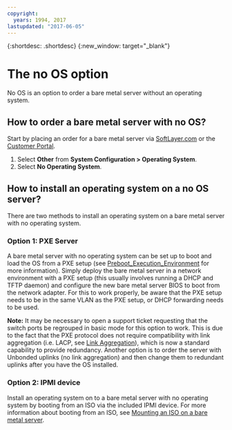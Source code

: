 ```yaml
---
copyright:
  years: 1994, 2017
lastupdated: "2017-06-05"
---
```


{:shortdesc: .shortdesc}
{:new_window: target="_blank"}

# The no OS option

No OS is an option to order a bare metal server without an operating system.

## How to order a bare metal server with no OS?

Start by placing an order for a bare metal server via [SoftLayer.com](softlayer.com) or the [Customer Portal](https://control.softlayer.com).

1. Select **Other** from **System Configuration > Operating System**.
2. Select **No Operating System**.

## How to install an operating system on a no OS server?

There are two methods to install an operating system on a bare metal server with no operating system.

### Option 1: PXE Server

A bare metal server with no operating system can be set up to boot and load the OS from a PXE setup (see [Preboot_Execution_Environment](http://en.wikipedia.org/wiki/Preboot_Execution_Environment) for more information). Simply deploy the bare metal server in a network environment with a PXE setup (this usually involves running a DHCP and TFTP daemon) and configure the new bare metal server BIOS to boot from the network adapter. For this to work properly, be aware that the PXE setup needs to be in the same VLAN as the PXE setup, or DHCP forwarding needs to be used.

**Note:** It may be necessary to open a support ticket requesting that the switch ports be regrouped in basic mode for this option to work. This is due to the fact that the PXE protocol does not require compatibility with link aggregation (i.e. LACP, see [Link Aggregation](http://en.wikipedia.org/wiki/Link_aggregation)), which is now a standard capability to provide redundancy. Another option is to order the server with Unbonded uplinks (no link aggregation) and then change them to redundant uplinks after you have the OS installed.

### Option 2: IPMI device

Install an operating system on to a bare metal server with no operating system by booting from an ISO via the included IPMI device. For more information about booting from an ISO, see [Mounting an ISO on a bare metal server](mount-iso-bare-metal-server.html).
